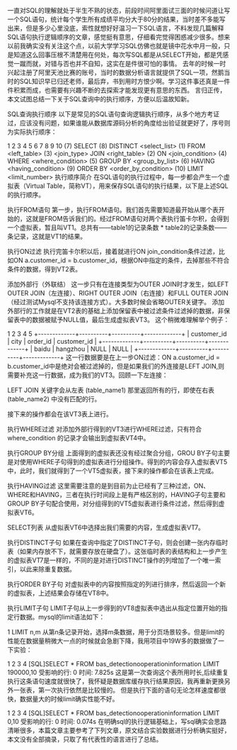 一直对SQL的理解就处于半生不熟的状态，前段时间阿里面试三面的时候问道让写一个SQL语句，统计每个学生所有成绩平均分大于80分的结果，当时差不多能写出来，但是多少心里没底，索性就想好好温习一下SQL语言，不料发现几篇解释SQL语句执行逻辑顺序的文章，感觉挺有意思，仔细看完觉得困惑减少很多。想来以前我确实没有关注这个点，以前大学学习SQL仿佛也就是镜中花水中月一般，只是知道这么回事压根不清楚用在何处，每次写SQL都是从SELECT开始，都是凭感觉一蹴而就，对错与否也并不自知，这实在是件很可怕的事情。
去年的时候一时兴起注册了阿里天池比赛的账号，当时的数据分析语言就提供了SQL一项，然鹅当时的SQL知识早已归还老师，最后弃，书到用时方恨少啊。学习这件事还真是一件件积累而成，也需要有兴趣不断的去探索才能发现更有意思的东西。
言归正传，本文试图总结一下关于SQL查询中的执行顺序，方便以后温故知新。

SQL查询执行顺序
以下是常见的SQL语句查询逻辑执行顺序，从多个地方考证过，应该没有问题，如果谁能从数据库源码分析的角度给出验证就更好了，序号则为实际执行顺序：

1
2
3
4
5
6
7
8
9
10
(7)     SELECT 
(8)     DISTINCT <select_list>
(1)     FROM <left_table>
(3)     <join_type> JOIN <right_table>
(2)     ON <join_condition>
(4)     WHERE <where_condition>
(5)     GROUP BY <group_by_list>
(6)     HAVING <having_condition>
(9)     ORDER BY <order_by_condition>
(10)    LIMIT <limit_number>
执行顺序简介
在SQL语句的执行过程中，每一步都会产生一个虚拟表（Virtual Table，简称VT），用来保存SQL语句的执行结果，以下是上述SQL的执行顺序。

执行FROM语句
第一步，执行FROM语句。我们首先需要知道最开始从哪个表开始的，这就是FROM告诉我们的。经过FROM语句对两个表执行笛卡尔积，会得到一个虚拟表，暂且叫VT1。总共有——table1的记录条数 * table2的记录条数——条记录，这就是VT1的结果。

执行ON过滤
执行完笛卡尔积以后，接着就进行ON join_condition条件过滤，比如ON a.customer_id = b.customer_id，根据ON中指定的条件，去掉那些不符合条件的数据，得到VT2表。

添加外部行（外联结）
这一步只有在连接类型为OUTER JOIN时才发生，如LEFT OUTER JOIN（左连接）、RIGHT OUTER JOIN（右连接）和FULL OUTER JOIN（经过测试Mysql不支持该连接方式）。大多数时候会省略OUTER关键字。
添加外部行的工作就是在VT2表的基础上添加保留表中被过滤条件过滤掉的数据，非保留表中的数据被赋予NULL值，最后生成虚拟表VT3。
这个稍微难理解举个例子：

1
2
3
4
5
+-------------+----------+----------+-------------+
| customer_id | city     | order_id | customer_id |
+-------------+----------+----------+-------------+
| baidu       | hangzhou |     NULL | NULL        |
+-------------+----------+----------+-------------+
这一行数据要是在上一步ON过滤：ON a.customer_id = b.customer_id中是绝对会被过滤掉的，但是如果我们的外连接是LEFT JOIN,则需要补充这一行数据，成为我们的VT3。回顾一下左连接：

LEFT JOIN 关键字会从左表 (table_name1) 那里返回所有的行，即使在右表 (table_name2) 中没有匹配的行。

接下来的操作都会在该VT3表上进行。

执行WHERE过滤
对添加外部行得到的VT3进行WHERE过滤，只有符合 where_condition 的记录才会输出到虚拟表VT4中。

执行GROUP BY分组
上面得到的虚拟表还没有经过聚合分组，GROU BY子句主要是对使用WHERE子句得到的虚拟表进行分组操作。得到的内容会存入虚拟表VT5中，此时，我们就得到了一个VT5虚拟表，接下来的操作都会在该表上完成。

执行HAVING过滤
这里需要注意的是到目前为止已经有了三种过滤，ON、WHERE和HAVING，三者在执行时间段上是有严格区别的，HAVING子句主要和GROUP BY子句配合使用，对分组得到的VT5虚拟表进行条件过滤，然后得到虚拟表VT6。

SELECT列表
从虚拟表VT6中选择出我们需要的内容，生成虚拟表VT7。

执行DISTINCT子句
如果在查询中指定了DISTINCT子句，则会创建一张内存临时表（如果内存放不下，就需要存放在硬盘了）。这张临时表的表结构和上一步产生的虚拟表VT7是一样的，不同的是对进行DISTINCT操作的列增加了一个唯一索引，以此来除重复数据。

执行ORDER BY子句
对虚拟表中的内容按照指定的列进行排序，然后返回一个新的虚拟表，上述结果会存储在VT8中。

执行LIMIT子句
LIMIT子句从上一步得到的VT8虚拟表中选出从指定位置开始的指定行数据。mysql的limit语法如下：

1
LIMIT n,m
从第n条记录开始，选择m条数据，用于分页场景较多。但是limit的性能在数据量稍微大一点的时候就会急剧下降，我用项目中19W多的数据做了一下实验：

1
2
3
4
[SQL]SELECT * FROM bas_detectionooperationinformation LIMIT 190000,10
受影响的行: 0
时间: 7.825s
这是第一次查询这个表所用时长,后续重复执行这条语句速度就很快了，我怀疑是数据库缓存执行结果原因，我再重新更换另外一张表，第一次执行依然是比较慢的。
但是执行下面的语句无论怎样速度都很快，数据量大的时候limit确实性能不好。

1
2
3
4
[SQL]SELECT * FROM bas_detectionooperationinformation LIMIT 0,10
受影响的行: 0
时间: 0.074s
在明确sql的执行逻辑基础上，写sql确实会思路清晰很多，本篇文章主要参考了下列文章，原文结合实验数据进行分析确实挺好，本文没有全部摘录，只取了有代表性的语言进行了总结。